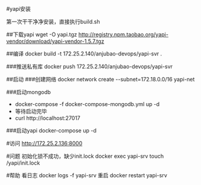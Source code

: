 #yapi安装

第一次干干净净安装，直接执行build.sh


##下载yapi
wget -O yapi.tgz http://registry.npm.taobao.org/yapi-vendor/download/yapi-vendor-1.5.7.tgz

##编译
docker build -t 172.25.2.140/anjubao-devops/yapi-svr .

###推送私有库
docker push 172.25.2.140/anjubao-devops/yapi-svr

##启动
###创建网络
docker network create --subnet=172.18.0.0/16 yapi-net

###启动mongodb
- docker-compose -f docker-compose-mongodb.yml up -d
- 等待启动完毕
- curl http://localhost:27017


###启动yapi
docker-compose up -d

#访问
http://172.25.2.136:8000

#问题
初始化锁不成功，缺少init.lock
docker exec yapi-srv touch /yapi/init.lock

#帮助
看日志
docker logs -f yapi-srv
重启
docker restart yapi-srv